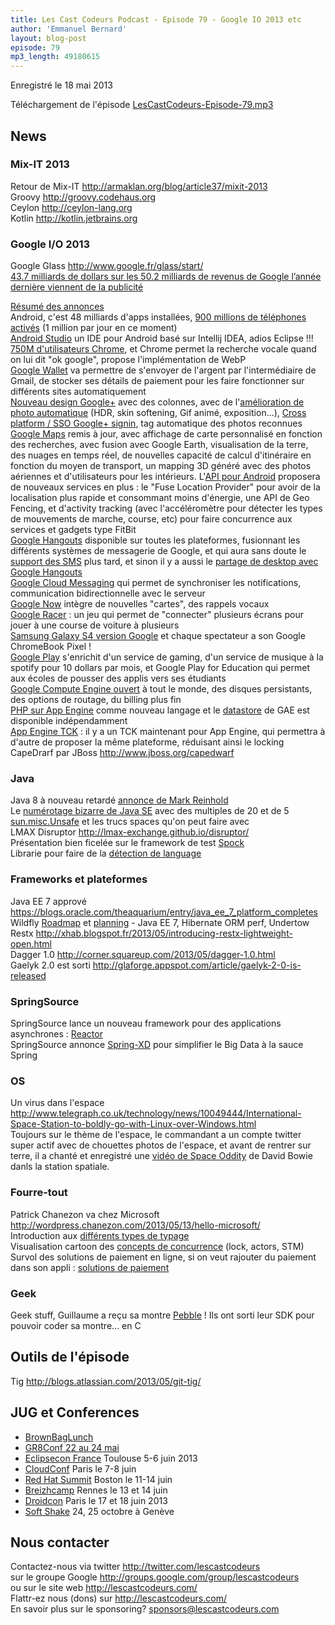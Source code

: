```yaml
---
title: Les Cast Codeurs Podcast - Episode 79 - Google IO 2013 etc
author: 'Emmanuel Bernard'
layout: blog-post
episode: 79
mp3_length: 49180615
---
```

Enregistré le 18 mai 2013

Téléchargement de l'épisode [LesCastCodeurs-Episode-79.mp3](http://traffic.libsyn.com/lescastcodeurs/LesCastCodeurs-Episode-79.mp3)

## News

### Mix-IT 2013

Retour de Mix-IT <http://armaklan.org/blog/article37/mixit-2013>  
Groovy <http://groovy.codehaus.org>  
Ceylon <http://ceylon-lang.org>  
Kotlin <http://kotlin.jetbrains.org>  

### Google I/O 2013

Google Glass <http://www.google.fr/glass/start/>  
[43.7 milliards de dollars sur les 50.2 milliards  de revenus de Google l’année dernière viennent de la publicité](http://www.presse-citron.net/larry-page-en-passe-de-devenir-le-nouveau-steve-jobs)

[Résumé des annonces](http://googleblog.blogspot.fr/2013/05/live-from-google-io-mo-screens-mo.html)  
Android, c'est 48 milliards d'apps installées, [900 millions de téléphones activés](http://techcrunch.com/2013/05/15/google-announces-it-has-reached-900m-android-activations/) (1 million par jour en ce moment)  
[Android Studio](http://thenextweb.com/google/2013/05/15/google-announces-android-studio-an-ide-built-just-for-android-developers/) un IDE pour Android basé sur Intellij IDEA, adios Eclipse !!!  
[750M d'utilisateurs Chrome](http://techcrunch.com/2013/05/15/googles-chrome-browser-now-has-750-million-active-users/), et Chrome permet la recherche vocale quand on lui dit "ok google", propose l'implémentation de WebP  
[Google Wallet](http://techcrunch.com/2013/05/15/death-by-a-thousand-cuts-google-wallets-plan-to-take-on-paypal-leverages-chrome-android-google-gmail-more/) va permettre de s'envoyer de l'argent par l'intermédiaire de Gmail, de stocker ses détails de paiement pour les faire fonctionner sur différents sites automatiquement  
[Nouveau design Google+](http://techcrunch.com/2013/05/15/google-redesigns-its-stream-to-include-multi-column-google-now-esque-cards-auto-hashtags-and-more/) avec des colonnes, avec de l'[amélioration de photo automatique](http://techcrunch.com/2013/05/15/google-photos-can-now-automatically-create-animated-gifs-panoramas-hdr-images-and-better-group-shots/) (HDR, skin softening, Gif animé, exposition...), [Cross platform / SSO Google+ signin](http://googleplusplatform.blogspot.fr/2013/05/cross-platform-single-sign-on.html), tag automatique des photos reconnues  
[Google Maps](http://google-latlong.blogspot.fr/2013/05/meet-new-google-maps-map-for-every.html) remis à jour, avec affichage de carte personnalisé en fonction des recherches, avec fusion avec Google Earth, visualisation de la terre, des nuages en temps réel, de nouvelles capacité de calcul d'itinéraire en fonction du moyen de transport, un mapping 3D généré avec des photos aériennes et d'utilisateurs pour les intérieurs. L'[API pour Android](http://mashable.com/2013/05/15/google-location-services/) proposera de nouveaux services en plus : le "Fuse Location Provider" pour avoir de la localisation plus rapide et consommant moins d'énergie, une API de Geo Fencing, et d'activity tracking (avec l'accéléromètre pour détecter les types de mouvements de marche, course, etc) pour faire concurrence aux services et gadgets type FitBit  
[Google Hangouts](http://techcrunch.com/2013/05/15/google-hangouts-messaging-app/) disponible sur toutes les plateformes, fusionnant les différents systèmes de messagerie de Google, et qui aura sans doute le [support des SMS](http://thenextweb.com/google/2013/05/16/googles-hangouts-service-will-rival-imessage-with-support-for-sms-google-play-listing-reveals/) plus tard, et sinon il y a aussi le [partage de desktop avec Google Hangouts](http://www.theverge.com/2013/5/1/4291220/google-adds-remote-desktop-to-hangouts)  
[Google Cloud Messaging](http://mashable.com/2013/05/15/google-cloud-messaging-updates/) qui permet de synchroniser les notifications, communication bidirectionnelle avec le serveur  
[Google Now](http://insidesearch.blogspot.fr/2013/05/a-multi-screen-and-conversational.html) intègre de nouvelles "cartes", des rappels vocaux  
[Google Racer](http://www.theverge.com/2013/5/15/4333920/google-chrome-racer-experiment) : un jeu qui permet de "connecter" plusieurs écrans pour jouer à une course de voiture à plusieurs  
[Samsung Galaxy S4 version Google](http://www.theverge.com/2013/5/15/4333716/galaxy-s4-stock-android-google-io-2013) et chaque spectateur a son Google ChromeBook Pixel !  
[Google Play](http://officialandroid.blogspot.fr/2013/05/androidio-just-press-play.html) s'enrichit d'un service de gaming, d'un service de musique à la spotify pour 10 dollars par mois, et Google Play for Education qui permet aux écoles de pousser des applis vers ses étudiants  
[Google Compute Engine ouvert](http://www.engadget.com/2013/05/16/google-cloud-platform-compute-engine/) à tout le monde, des disques persistants, des options de routage, du billing plus fin  
[PHP sur App Engine](http://googlecloudplatform.blogspot.fr/2013/05/ushering-in-next-generation-of.html) comme nouveau langage et le [datastore](https://developers.google.com/datastore/) de GAE est disponible indépendamment  
[App Engine TCK](https://github.com/GoogleCloudPlatform/appengine-tck) : il y a un TCK maintenant pour App Engine, qui permettra à d'autre de proposer la même plateforme, réduisant ainsi le locking  
CapeDrarf par JBoss <http://www.jboss.org/capedwarf>  

### Java

Java 8 à nouveau retardé [annonce de Mark Reinhold](http://mreinhold.org/blog/secure-the-train)  
Le [numérotage bizarre de Java SE](http://www.infoq.com/news/2013/05/javse-versions) avec des multiples de 20 et de 5  
[sun.misc.Unsafe](http://mishadoff.github.io/blog/java-magic-part-4-sun-dot-misc-dot-unsafe/) et les trucs spaces qu'on peut faire avec  
LMAX Disruptor <http://lmax-exchange.github.io/disruptor/>  
Présentation bien ficelée sur le framework de test [Spock](http://www.infoq.com/presentations/Spock)  
Librarie pour faire de la [détection de language](https://code.google.com/p/language-detection/)  

### Frameworks et plateformes

Java EE 7 apprové <https://blogs.oracle.com/theaquarium/entry/java_ee_7_platform_completes>  
Wildfly [Roadmap](https://issues.jboss.org/browse/WFLY?selectedTab=com.atlassian.jira.plugin.system.project%3Aroadmap-panel) et [planning](http://lists.jboss.org/pipermail/wildfly-dev/2013-May/000062.html) - Java EE 7, Hibernate ORM perf, Undertow   
Restx <http://xhab.blogspot.fr/2013/05/introducing-restx-lightweight-open.html>  
Dagger 1.0 <http://corner.squareup.com/2013/05/dagger-1.0.html>  
Gaelyk 2.0 est sorti <http://glaforge.appspot.com/article/gaelyk-2-0-is-released>  

### SpringSource

SpringSource lance un nouveau framework pour des applications asynchrones : [Reactor](http://www.springsource.org/node/22606)  
SpringSource annonce [Spring-XD](http://blog.springsource.org/2013/04/23/introducing-spring-xd/) pour simplifier le Big Data à la sauce Spring  

### OS

Un virus dans l'espace <http://www.telegraph.co.uk/technology/news/10049444/International-Space-Station-to-boldly-go-with-Linux-over-Windows.html>  
Toujours sur le thème de l'espace, le commandant a un compte twitter super actif avec de chouettes photos de l'espace, et avant de rentrer sur terre, il a chanté et enregistré une [vidéo de Space Oddity](http://www.youtube.com/watch?v=KaOC9danxNo) de David Bowie danls la station spatiale.

### Fourre-tout

Patrick Chanezon va chez Microsoft <http://wordpress.chanezon.com/2013/05/13/hello-microsoft/>  
Introduction aux [différents types de typage](http://coding.smashingmagazine.com/2013/04/18/introduction-to-programming-type-systems/)   
Visualisation cartoon des [concepts de concurrence](http://adit.io/posts/2013-05-15-Locks,-Actors,-And-STM-In-Pictures.html) (lock, actors, STM)  
Survol des solutions de paiement en ligne, si on veut rajouter du paiement dans son appli : [solutions de paiement](http://www.epseelon.com/2013/04/17/payment-processing-landscape-in-europe/)

### Geek
 
Geek stuff, Guillaume a reçu sa montre [Pebble](http://getpebble.com/) ! Ils ont sorti leur SDK pour pouvoir coder sa montre... en C

## Outils de l'épisode

Tig <http://blogs.atlassian.com/2013/05/git-tig/>

## JUG et Conferences

- [BrownBagLunch](http://www.brownbaglunch.fr)
- [GR8Conf 22 au 24 mai](http://gr8conf.eu/index)
- [Eclipsecon France](http://www.eclipsecon.org/france2013/) Toulouse 5-6 juin 2013
- [CloudConf](http://www.cloudconf.eu) Paris le 7-8 juin
- [Red Hat Summit](http://www.redhat.com/summit/) Boston le 11-14 juin
- [Breizhcamp](http://www.breizhcamp.org) Rennes le 13 et 14 juin
- [Droidcon](http://fr.droidcon.com/2013/) Paris le 17 et 18 juin 2013
- [Soft Shake](http://soft-shake.ch) 24, 25 octobre à Genève

## Nous contacter

Contactez-nous via twitter <http://twitter.com/lescastcodeurs>  
sur le groupe Google <http://groups.google.com/group/lescastcodeurs>  
ou sur le site web <http://lescastcodeurs.com/>  
Flattr-ez nous (dons) sur <http://lescastcodeurs.com/>  
En savoir plus sur le sponsoring? sponsors@lescastcodeurs.com
